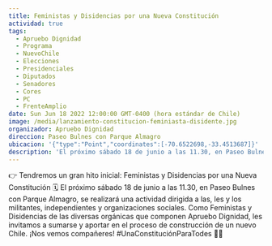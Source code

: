 ```yaml
---
title: Feministas y Disidencias por una Nueva Constitución
actividad: true
tags:
  - Apruebo Dignidad
  - Programa
  - NuevoChile
  - Elecciones
  - Presidenciales
  - Diputados
  - Senadores
  - Cores
  - PC
  - FrenteAmplio
date: Sun Jun 18 2022 12:00:00 GMT-0400 (hora estándar de Chile)
image: /media/lanzamiento-constitucion-feminiasta-disidente.jpg
organizador: Apruebo Dignidad
direccion: Paseo Bulnes con Parque Almagro
ubicacion: '{"type":"Point","coordinates":[-70.6522698,-33.4513687]}'
description: 'El próximo sábado 18 de junio a las 11.30, en Paseo Bulnes con Parque Almagro, se realizará una actividad dirigida a las, les y los militantes, independientes y organizaciones sociales.'
---
```

<!--StartFragment-->

👉 Tendremos un gran hito inicial: Feministas y Disidencias por una Nueva Constitución
🗓  El próximo sábado 18 de junio a las 11.30, en Paseo Bulnes con Parque Almagro, se realizará una actividad dirigida a las, les y los militantes, independientes y organizaciones sociales.
Como Feministas y Disidencias de las diversas orgánicas que componen Apruebo Dignidad, les invitamos a sumarse y aportar en el proceso de construcción de un nuevo Chile.
¡Nos vemos compañeres! #UnaConstituciónParaTodes ✊🏾

<!--EndFragment-->
